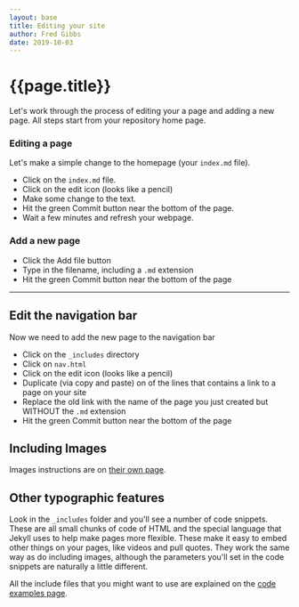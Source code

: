 ```yaml
---
layout: base
title: Editing your site
author: Fred Gibbs
date: 2019-10-03
---
```


# {{page.title}}

<!--
### Table of Contents
* TOC
{:toc}
-->

Let's work through the process of editing your a page and adding a new page. All steps start from your repository home page.

### Editing a page
Let's make a simple change to the homepage (your `index.md` file).
- Click on the `index.md` file.
- Click on the edit icon (looks like a pencil)
- Make some change to the text.
- Hit the green Commit button near the bottom of the page.
- Wait a few minutes and refresh your webpage.

### Add a new page
- Click the Add file button
- Type in the filename, including a `.md` extension
- Hit the green Commit button near the bottom of the page

---

## Edit the navigation bar
Now we need to add the new page to the navigation bar
- Click on the `_includes` directory
- Click on `nav.html`
- Click on the edit icon (looks like a pencil)
- Duplicate (via copy and paste) on of the lines that contains a link to a page on your site
- Replace the old link with the name of the page you just created but WITHOUT the `.md` extension
- Hit the green Commit button near the bottom of the page


## Including Images
Images instructions are on [their own page](using-images).


## Other typographic features
Look in the `_includes` folder and you'll see a number of code snippets. These are all small chunks of code of HTML and the special language that Jekyll uses to help make pages more flexible. These make it easy to embed other things on your pages, like videos and pull quotes. They work the same way as do including images, although the parameters you'll set in the code snippets are naturally a little different.

All the include files that you might want to use are explained on the [code examples page](code).
